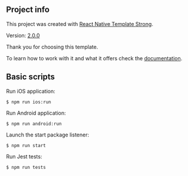 ## Project info

This project was created with [React Native Template Strong](https://svbutko.github.io/react-native-template-strong/).

Version: [2.0.0](https://github.com/svbutko/react-native-template-strong/releases/tag/v2.0.0)

Thank you for choosing this template.

To learn how to work with it and what it offers check the [documentation](https://svbutko.github.io/react-native-template-strong/docs/getting-started).

## Basic scripts

Run iOS application:
```shell
$ npm run ios:run
```

Run Android application:
```shell
$ npm run android:run
```

Launch the start package listener:
```shell
$ npm run start
```

Run Jest tests:
```shell
$ npm run tests
```
